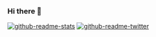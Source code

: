 ### Hi there 👋

[![github-readme-stats](https://github-readme-stats.vercel.app/api/top-langs/?username=gazf)](https://github.com/anuraghazra/github-readme-stats) [![github-readme-twitter](https://vercel-test-git-master.gazf.vercel.app/api?id=gazff)](https://github.com/gazf/github-readme-twitter)

<!--
**gazf/gazf** is a ✨ _special_ ✨ repository because its `README.md` (this file) appears on your GitHub profile.

Here are some ideas to get you started:

- 🔭 I’m currently working on ...
- 🌱 I’m currently learning ...
- 👯 I’m looking to collaborate on ...
- 🤔 I’m looking for help with ...
- 💬 Ask me about ...
- 📫 How to reach me: ...
- 😄 Pronouns: ...
- ⚡ Fun fact: ...
-->
